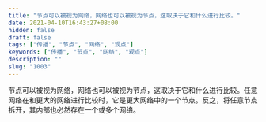 ```yaml
---
title: "节点可以被视为网络，网络也可以被视为节点，这取决于它和什么进行比较。"
date: 2021-04-10T16:43:27+08:00
hidden: false
draft: false
tags: ["传播", "节点", "网络", "观点"]
keywords: ["传播", "节点", "网络", "观点"]
description: ""
slug: "1003"
---
```


节点可以被视为网络，网络也可以被视为节点，这取决于它和什么进行比较。任意网络在和更大的网络进行比较时，它是更大网络中的一个节点。反之，将任意节点拆开，其内部也必然存在一个或多个网络。